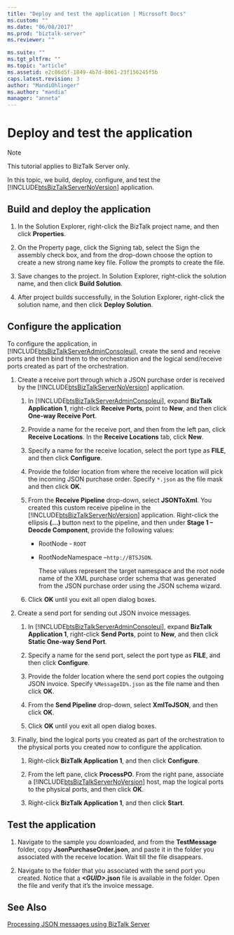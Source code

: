 ```yaml
---
title: "Deploy and test the application | Microsoft Docs"
ms.custom: ""
ms.date: "06/08/2017"
ms.prod: "biztalk-server"
ms.reviewer: ""

ms.suite: ""
ms.tgt_pltfrm: ""
ms.topic: "article"
ms.assetid: e2c86d5f-1849-4b7d-8061-23f156245f5b
caps.latest.revision: 3
author: "MandiOhlinger"
ms.author: "mandia"
manager: "anneta"
---
```

# Deploy and test the application
> [!NOTE]
>  This tutorial applies to BizTalk Server only.  
  
 In this topic, we build, deploy, configure, and test the [!INCLUDE[btsBizTalkServerNoVersion](../includes/btsbiztalkservernoversion-md.md)] application.  
  
## Build and deploy the application  
  
1.  In the Solution Explorer, right-click the BizTalk project name, and then click **Properties**.  
  
2.  On the Property page, click the Signing tab, select the Sign the assembly check box, and from the drop-down choose the option to create a new strong name key file. Follow the prompts to create the file.  
  
3.  Save changes to the project. In Solution Explorer, right-click the solution name, and then click **Build Solution**.  
  
4.  After project builds successfully, in the Solution Explorer, right-click the solution name, and then click **Deploy Solution**.  
  
## Configure the application  
 To configure the application, in [!INCLUDE[btsBizTalkServerAdminConsoleui](../includes/btsbiztalkserveradminconsoleui-md.md)], create the send and receive ports and then bind them to the orchestration and the logical send/receive ports created as part of the orchestration.  
  
1. Create a receive port through which a JSON purchase order is received by the [!INCLUDE[btsBizTalkServerNoVersion](../includes/btsbiztalkservernoversion-md.md)] application.  
  
   1. In [!INCLUDE[btsBizTalkServerAdminConsoleui](../includes/btsbiztalkserveradminconsoleui-md.md)], expand **BizTalk Application 1**, right-click **Receive Ports**, point to **New**, and then click **One-way Receive Port**.  
  
   2. Provide a name for the receive port, and then from the left pan, click **Receive Locations**. In the **Receive Locations** tab, click **New**.  
  
   3. Specify a name for the receive location, select the port type as **FILE**, and then click **Configure**.  
  
   4. Provide the folder location from where the receive location will pick the incoming JSON purchase order. Specify `*.json` as the file mask and then click **OK**.  
  
   5. From the **Receive Pipeline** drop-down, select **JSONToXml**. You created this custom receive pipeline in the [!INCLUDE[btsBizTalkServerNoVersion](../includes/btsbiztalkservernoversion-md.md)] application. Right-click the ellipsis **(…)** button next to the pipeline, and then under **Stage 1 – Deocde Component**, provide the following values:  
  
      - RootNode - `ROOT`  
  
      - RootNodeNamespace –`http://BTSJSON`.  
  
        These values represent the target namespace and the root node name of the XML purchase order schema that was generated from the JSON purchase order using the JSON schema wizard.  
  
   6. Click **OK** until you exit all open dialog boxes.  
  
2. Create a send port for sending out JSON invoice messages.  
  
   1. In [!INCLUDE[btsBizTalkServerAdminConsoleui](../includes/btsbiztalkserveradminconsoleui-md.md)], expand **BizTalk Application 1**, right-click **Send Ports**, point to **New**, and then click **Static One-way Send Port**.  
  
   2. Specify a name for the send port, select the port type as **FILE**, and then click **Configure**.  
  
   3. Provide the folder location where the send port copies the outgoing JSON invoice. Specify `%MessageID%.json` as the file name and then click **OK**.  
  
   4. From the **Send Pipeline** drop-down, select **XmlToJSON**, and then click **OK**.  
  
   5. Click **OK** until you exit all open dialog boxes.  
  
3. Finally, bind the logical ports you created as part of the orchestration to the physical ports you created now to configure the application.  
  
   1. Right-click **BizTalk Application 1**, and then click **Configure**.  
  
   2. From the left pane, click **ProcessPO**. From the right pane, associate a [!INCLUDE[btsBizTalkServerNoVersion](../includes/btsbiztalkservernoversion-md.md)] host, map the logical ports to the physical ports, and then click **OK**.  
  
   3. Right-click **BizTalk Application 1**, and then click **Start**.  
  
## Test the application  
  
1.  Navigate to the sample you downloaded, and from the **TestMessage** folder, copy **JsonPurchaseOrder.json**, and paste it in the folder you associated with the receive location. Wait till the file disappears.  
  
2.  Navigate to the folder that you associated with the send port you created. Notice that a **_\<GUID\>_.json** file is available in the folder. Open the file and verify that it’s the invoice message.  
  
## See Also  
 [Processing JSON messages using BizTalk Server](../core/processing-json-messages-using-biztalk-server.md)